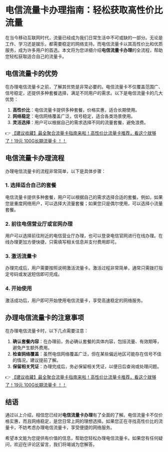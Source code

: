 # 电信流量卡办理指南：轻松获取高性价比流量

在当今移动互联网时代，流量已经成为我们日常生活中不可或缺的一部分。无论是工作、学习还是娱乐，都需要稳定的网络支持。而电信流量卡以其高性价比和优质服务，成为许多用户的首选。本文将为您详细介绍**电信流量卡办理**的全流程，帮助您轻松获取适合自己的流量卡。

## 电信流量卡的优势

在办理电信流量卡之前，了解其优势是非常必要的。电信流量卡不仅覆盖范围广、信号稳定，还提供多种套餐选择，满足不同用户的需求。以下是电信流量卡的几大优势：

1. **高性价比**：电信流量卡提供多种套餐，价格实惠，适合长期使用。
2. **网络稳定**：电信网络覆盖广泛，信号稳定，适合各类场景使用。
3. **灵活选择**：用户可以根据自己的需求选择不同的流量套餐，避免浪费。

👉 [【建议收藏】最全聚合流量卡指南来啦！高性价比流量卡推荐，看这个就够了！19元 100G长期流量卡 ！！](https://bit.ly/Liuliangka)

## 电信流量卡办理流程

办理电信流量卡的流程非常简单，以下是具体步骤：

### 1. 选择适合自己的套餐

电信流量卡提供多种套餐，用户可以根据自己的需求选择合适的套餐。例如，如果您是重度网络用户，可以选择大流量套餐；如果您只是偶尔使用，可以选择小流量套餐。

### 2. 前往电信营业厅或官网办理

用户可以选择前往附近的电信营业厅办理，也可以登录电信官网进行在线办理。在线办理更加方便快捷，只需填写相关信息并支付费用即可。

### 3. 激活流量卡

办理完成后，用户需要按照说明激活流量卡。激活过程非常简单，通常只需拨打指定号码或发送短信即可完成。

### 4. 开始使用

激活成功后，用户即可开始使用电信流量卡，享受高速稳定的网络服务。

## 办理电信流量卡的注意事项

在办理电信流量卡时，以下几点需要注意：

1. **确认套餐内容**：在办理前，务必确认套餐的具体内容，包括流量、有效期等，避免产生额外费用。
2. **检查网络覆盖**：虽然电信网络覆盖广泛，但在某些偏远地区可能存在信号不佳的情况，建议提前了解。
3. **保留相关凭证**：办理完成后，务必保留相关凭证，以便日后查询或处理问题。

👉 [【建议收藏】最全聚合流量卡指南来啦！高性价比流量卡推荐，看这个就够了！19元 100G长期流量卡 ！！](https://bit.ly/Liuliangka)

## 结语

通过以上介绍，相信您已经对**电信流量卡办理**有了全面的了解。电信流量卡不仅价格实惠，而且网络稳定，是您日常上网的理想选择。如果您正在寻找高性价比的流量卡，不妨考虑办理电信流量卡，享受便捷的网络服务。

希望本文能为您提供有价值的信息，帮助您轻松办理电信流量卡。如果您有任何疑问，欢迎在评论区留言，我们将竭诚为您解答。